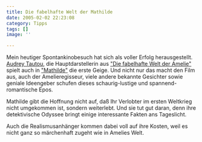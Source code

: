 ```yaml
---
title: Die fabelhafte Welt der Mathilde
date: 2005-02-02 22:23:08
category: Tipps
tags: []
image: ''

---
```


Mein heutiger Spontankinobesuch hat sich als voller Erfolg herausgestellt. [Audrey Tautou](http://www.imdb.com/name/nm0851582/), die Hauptdarstellerin aus ["Die fabelhafte Welt der Amelie"](http://www.die-fabelhafte-welt-der-amelie.de/) spielt auch in ["Mathilde"](http://www.kino-zeit.de/filme/artikel/2268_mathilde---eine-grose-liebe--un-long-dimanche-de-fiancailles.html) die erste Geige. Und nicht nur das macht den Film aus, auch der Amelieregisseur, viele andere bekannte Gesichter sowie geniale Ideengeber schufen dieses schaurig-lustige und spannend-romantische Epos.

Mathilde gibt die Hoffnung nicht auf, daß Ihr Verlobter im ersten Weltkrieg nicht umgekommen ist, sondern weiterlebt. Und sie tut gut daran, denn ihre detektivische Odyssee bringt einige interessante Fakten ans Tageslicht.

Auch die Realismusanhänger kommen dabei voll auf ihre Kosten, weil es nicht ganz so märchenhaft zugeht wie in Amelies Welt.
